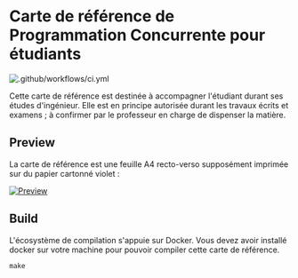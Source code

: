# Carte de référence de Programmation Concurrente pour étudiants

![.github/workflows/ci.yml](https://github.com/heig-tin-info/refcard-pco/workflows/.github/workflows/ci.yml/badge.svg)

Cette carte de référence est destinée à accompagner l'étudiant durant ses études d'ingénieur. Elle est en principe autorisée durant les travaux écrits et examens ; à confirmer par le professeur en charge de dispenser la matière.

## Preview

La carte de référence est une feuille A4 recto-verso supposément imprimée sur du papier cartonné violet :

[![Preview](https://imgur.com/OB9Vi4M.jpg)](https://github.com/heig-tin-info/refcard-pco/releases/latest/download/refcard-pco.pdf)

## Build

L'écosystème de compilation s'appuie sur Docker. Vous devez avoir installé docker sur votre machine pour pouvoir compiler cette carte de référence.

```
make
```
